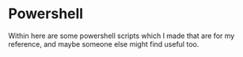 # Powershell
Within here are some powershell scripts which I made that are for my reference, and maybe someone else might find useful too.
